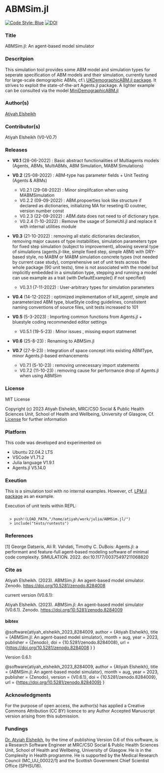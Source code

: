 # ABMSim.jl

[![Code Style: Blue](https://img.shields.io/badge/code%20style-blue-4495d1.svg)](https://github.com/invenia/BlueStyle)
[![DOI](https://zenodo.org/badge/DOI/10.5281/zenodo.8284008.svg)](https://doi.org/10.5281/zenodo.8284009)

### Title 

ABMSim.jl: An agent-based model simulator 

### Descritpion 

This simulation tool provides some ABM model and simulation types for seperate specification of ABM models and their simulation, currently tuned for large-scale demographic ABMs, cf.\ [UKDemographicABM.jl package](https://github.com/MRC-CSO-SPHSU/UKDemographicABM.jl). It strives to exploit the state-of-the-art Agents.jl package. A lighter example can be consulted via the model [MiniDemographicABM.jl](https://github.com/MRC-CSO-SPHSU/MiniDemographicABM.jl) 

### Author(s) 
[Atiyah Elsheikh](https://www.gla.ac.uk/schools/healthwellbeing/staff/atiyahelsheikh/)

### Contributor(s)  
Atiyah Elsheikh (V0-V0.7)  

### Releases

- **V0.1** (28-06-2022) : Basic abstract functionalities of Multiagents models (Agents, ABMs, MultiABMs, ABM Simulation, MABM Simulations)
- **V0.2** (25-08-2022) : ABM-type has parameter fields + Unit Testing (Agents & ABMs)

   - V0.2.1   (29-08-2022) : Minor simplifcation when using MABMSimulation
   - V0.2.2   (09-09-2022) : ABM.propoerties look like structure if declared as dictionaries, initializing MA for reseting ID coutner, version number const
   - V0.2.3   (22-09-2022) : ABM.data does not need to of dictionary type. 
   - V0.2.4   (1-10-2022)  : Remove the usage of SomeUtil.jl and replace it with internal utilities module
  
- **V0.3** (21-10-2022) :  removing all static dictionaries declaration, removing major causes of type instabilities, simulation parameters type for fixed step simulation (subject to improvement), allowing several type of simulations  (agents.jl-like, simple fixed step, simple ABM) with DRY-based style, no MABM or MABM simulation concrete types (not needed by current case study), comprehensive set of unit tests across the whole package (90 unit tests), time is not associated with the model but implicitly embedded in a simulation type, stepping and running a model can use example as a trait (with DefaultExample() if not specified) 

   - V0.3.1   (7-11-2022)  : User-arbitrary types for simulation parameters 
   
 - **V0.4**   (14-12-2022) : optimized implementation of kill_agent!, simple and parameterized ABM type, blueStyle coding guidelines, constistent naming conventions of source files, unit tests increased to 101
 - **V0.5**   (5-3-2023)   : Importing common functions from Agents.jl + bluestyle coding recommended editor settings 

   - V0.5.1   (19-5-23)    : Minor issues , missing export statmenet
      
 - **V0.6**   (25-8-23)    : Renaming to ABMSim.jl
 - **V0.7**   (27-9-23)    : Integration of space concept into existing ABMType, minor Agents.jl-based enhancements
 
   - V0.7.1   (5-10-23)    : removing unnecessary import statements
   - V0.7.2   (11-10-23)   : removing cause for performance drop of Agents.jl when using ABMSim 

### License
MIT License

Copyright (c) 2023 Atiyah Elsheikh, MRC/CSO Social & Public Health Sciences Unit, School of Health and Wellbeing, University of Glasgow, Cf. [License](https://github.com/MRC-CSO-SPHSU/ABMSim.jl/blob/master/LICENSE) for further information

### Platform 
This code was developed and experimented on 
- Ubuntu 22.04.2 LTS
- VSCode V1.71.2
- Julia language V1.9.1
- Agents.jl V5.14.0

### Exeution 

This is a simulation tool with no internal examples. However, cf. [LPM.jl package](https://github.com/MRC-CSO-SPHSU/LPM.jl) as an example. 

Execution of unit tests within REPL: 

<code>  
  > push!(LOAD_PATH,"/home/atiyah/work/julia/ABMSim.jl/")
  > include("tests/runtests")
</code> 

### References

[1] George Datseris, Ali R. Vahdati, Timothy C. DuBois: Agents.jl: a performant and feature-full agent-based modeling software of minimal code complexity. SIMULATION. 2022. doi:10.1177/00375497211068820

### Cite as 

Atiyah Elsheikh. (2023). ABMSim.jl: An agent-based model simulator. Zenodo. https://doi.org/10.5281/zenodo.8284008

current version (V0.6.1): 

Atiyah Elsheikh. (2023). ABMSim.jl: An agent-based model simulator (V0.6.1). Zenodo. https://doi.org/10.5281/zenodo.8284009

#### bibtex 

@software{atiyah_elsheikh_2023_8284009,
  author       = {Atiyah Elsheikh},
  title        = {ABMSim.jl: An agent-based model simulator},
  month        = aug,
  year         = 2023,
  publisher    = {Zenodo},
  doi          = {10.5281/zenodo.8284008},
  url          = {https://doi.org/10.5281/zenodo.8284008 }
}

Version 0.6.1: 

@software{atiyah_elsheikh_2023_8284009,
  author       = {Atiyah Elsheikh},
  title        = {ABMSim.jl: An agent-based model simulator},
  month        = aug,
  year         = 2023,
  publisher    = {Zenodo},
  version      = {V0.6.1},
  doi          = {10.5281/zenodo.8284009},
  url          = {https://doi.org/10.5281/zenodo.8284009}
}

### Acknowledgments 

For the purpose of open access, the author(s) has applied a Creative Commons Attribution (CC BY) licence to any Author Accepted Manuscript version arising from this submission.

### Fundings 
[Dr. Atyiah Elsheikh](https://www.gla.ac.uk/schools/healthwellbeing/staff/atiyahelsheikh/), by the time of publishing Version 0.6 of this software, is a Research Software Engineer at MRC/CSO Social & Public Health Sciences Unit, School of Health and Wellbeing, University of Glasgow. He is in the Complexity in Health programme. He is supported  by the Medical Research Council (MC_UU_00022/1) and the Scottish Government Chief Scientist Office (SPHSU16). 


